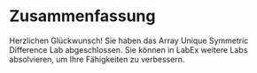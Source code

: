# Zusammenfassung

Herzlichen Glückwunsch! Sie haben das Array Unique Symmetric Difference Lab abgeschlossen. Sie können in LabEx weitere Labs absolvieren, um Ihre Fähigkeiten zu verbessern.

